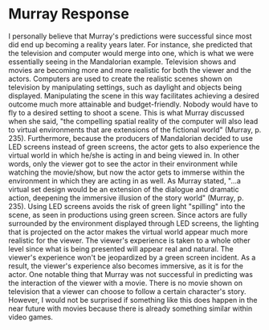 # Murray Response
I personally believe that Murray's predictions were successful since most did end up becoming a reality years later. For instance, she predicted that the television and computer would merge into one, which is what we were essentially seeing in the Mandalorian example. Television shows and movies are becoming more and more realistic for both the viewer and the actors. Computers are used to create the realistic scenes shown on television by manipulating settings, such as daylight and objects being displayed. Manipulating the scene in this way facilitates achieving a desired outcome much more attainable and budget-friendly. Nobody would have to fly to a desired setting to shoot a scene. This is what Murray discussed when she said, "the compelling spatial reality of the computer will also lead to virtual environments that are extensions of the fictional world" (Murray, p. 235). Furthermore, because the producers of Mandalorian decided to use LED screens instead of green screens, the actor gets to also experience the virtual world in which he/she is acting in and being viewed in. In other words, only the viewer got to see the actor in their environment while watching the movie/show, but now the actor gets to immerse within the environment in which they are acting in as well. As Murray stated, "...a virtual set design would be an extension of the dialogue and dramatic action, deepening the immersive illusion of the story world" (Murray, p. 235). Using LED screens avoids the risk of green light "spilling" into the scene, as seen in productions using green screen. Since actors are fully surrounded by the environment displayed through LED screens, the lighting that is projected on the actor makes the virtual world appear much more realistic for the viewer. The viewer's experience is taken to a whole other level since what is being presented will appear real and natural. The viewer's experience won't be jeopardized by a green screen incident. As a result, the viewer's experience also becomes immersive, as it is for the actor. One notable thing that Murray was not successful in predicting was the interaction of the viewer with a movie. There is no movie shown on television that a viewer can choose to follow a certain character's story. However, I would not be surprised if something like this does happen in the near future with movies because there is already something similar within video games. 
